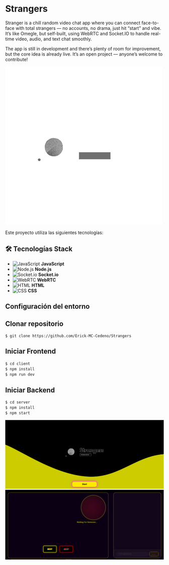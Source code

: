 # Strangers

Stranger is a chill random video chat app where you can connect face-to-face with total strangers — no accounts, no drama, just hit “start” and vibe. It’s like Omegle, but self-built, using WebRTC and Socket.IO to handle real-time video, audio, and text chat smoothly.

The app is still in development and there’s plenty of room for improvement, but the core idea is already live. It’s an open project — anyone’s welcome to contribute!



![strangers-logo](./client//public/black%20yellow%20minimalist%20Idea%20Logo.gif)

Este proyecto utiliza las siguientes tecnologías:

## 🛠️ Tecnologías Stack
- ![JavaScript](https://img.shields.io/badge/JavaScript-323330?style=flat&logo=javascript&logoColor=F7DF1E) **JavaScript**
- ![Node.js](https://img.shields.io/badge/Node.js-43853D?style=flat&logo=node.js&logoColor=white) **Node.js**
- ![Socket.io](https://img.shields.io/badge/Socket.io-010101?style=flat&logo=socket.io&logoColor=white) **Socket.io**
- ![WebRTC](https://img.shields.io/badge/WebRTC-333333?style=flat&logo=webrtc&logoColor=white) **WebRTC**
- ![HTML](https://img.shields.io/badge/HTML-E34F26?style=flat&logo=html5&logoColor=white) **HTML**
- ![CSS](https://img.shields.io/badge/CSS-1572B6?style=flat&logo=css3&logoColor=white) **CSS**

## Configuración del entorno


## Clonar repositorio
```
$ git clone https://github.com/Erick-MC-Cedeno/Strangers
```

## Iniciar Frontend

```bash
$ cd client
$ npm install
$ npm run dev
```

## Iniciar Backend

```bash
$ cd server
$ npm install
$ npm start
```


![Inicio](/client//public//CAPTURAS//INICIO.png)
![Video](/client//public//CAPTURAS/VIDEO.png)
